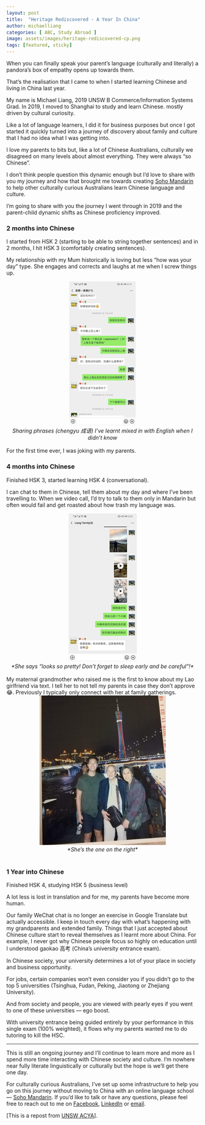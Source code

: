```yaml
---
layout: post
title:  "Heritage Rediscovered - A Year In China"
author: michaelliang
categories: [ ABC, Study Abroad ]
image: assets/images/heritage-rediscovered-cp.png
tags: [featured, sticky]
---
```

When you can finally speak your parent’s language (culturally and literally) a pandora’s box of empathy opens up towards them.

That’s the realisation that I came to when I started learning Chinese and living in China last year.

My name is Michael Liang, 2019 UNSW B Commerce/Information Systems Grad. In 2019, I moved to Shanghai to study and learn Chinese. mostly driven by cultural curiosity.

Like a lot of language learners, I did it for business purposes but once I got started it quickly turned into a journey of discovery about family and culture that I had no idea what I was getting into.

I love my parents to bits but, like a lot of Chinese Australians, culturally we disagreed on many levels about almost everything. They were always “so Chinese”.

I don’t think people question this dynamic enough but I’d love to share with you my journey and how that brought me towards creating [Soho Mandarin](https://sohomandarin.com) to help other culturally curious Australians learn Chinese language and culture.

I’m going to share with you the journey I went through in 2019 and the parent-child dynamic shifts as Chinese proficiency improved.

### 2 months into Chinese

I started from HSK 2 (starting to be able to string together sentences) and in 2 months, I hit HSK 3 (comfortably creating sentences).

My relationship with my Mum historically is loving but less “how was your day” type. She engages and corrects and laughs at me when I screw things up.

<div style="text-align:center">
<img src="../assets/images/sharingphrases.png" alt="Sharing Phrases I've learnt to Mum"/>
</div>

<div style="text-align:center"><i>Sharing phrases (chengyu 成语) I’ve learnt mixed in with English when I didn’t know</i></div>
<br>
For the first time ever, I was joking with my parents.

### 4 months into Chinese

Finished HSK 3, started learning HSK 4 (conversational).

I can chat to them in Chinese, tell them about my day and where I’ve been travelling to. When we video call, I’d try to talk to them only in Mandarin but often would fail and get roasted about how trash my language was.

<div style="text-align:center">
<img src="../assets/images/travelpicsformum.png" alt="Sharing Travel Pictures with Mum"/>
</div>

<div style="text-align:center"><i>*She says “looks so pretty! Don’t forget to sleep early and be careful”!*</i></div>
<br>
My maternal grandmother who raised me is the first to know about my Lao girlfriend via text. I tell her to not tell my parents in case they don’t approve 😂.
Previously I typically only connect with her at family gatherings.

<div style="text-align:center">
<img src="../assets/images/grandmother.png" alt="Grandmother"/>
</div>

<div style="text-align:center"><i>*She’s the one on the right*</i></div>
<br>

### 1 Year into Chinese

Finished HSK 4, studying HSK 5 (business level)

A lot less is lost in translation and for me, my parents have become more human.

Our family WeChat chat is no longer an exercise in Google Translate but actually accessible. I keep in touch every day with what’s happening with my grandparents and extended family.
Things that I just accepted about Chinese culture start to reveal themselves as I learnt more about China. For example, I never got why Chinese people focus so highly on education until I understood gaokao 高考 (China’s university entrance exam).

In Chinese society, your university determines a lot of your place in society and business opportunity. 

For jobs, certain companies won’t even consider you if you didn’t go to the top 5 universities (Tsinghua, Fudan, Peking, Jiaotong or Zhejiang University).

And from society and people, you are viewed with pearly eyes if you went to one of these universities — ego boost.

With university entrance being guided entirely by your performance in this single exam (100% weighted), it flows why my parents wanted me to do tutoring to kill the HSC.

---

This is still an ongoing journey and I’ll continue to learn more and more as I spend more time interacting with Chinese society and culture. I’m nowhere near fully literate linguistically or culturally but the hope is we’ll get there one day.

For culturally curious Australians, I’ve set up some infrastructure to help you go on this journey without moving to China with an online language school — [Soho Mandarin](https://sohomandarin.com). If you’d like to talk or have any questions, please feel free to reach out to me on [Facebook](https://www.facebook.com/michaelliangaustralia), [LinkedIn](https://www.linkedin.com/in/michaelliang15/) or [email](mailto:michael@sohomandarin.com).

[This is a repost from [UNSW ACYA](https://www.facebook.com/acyaunsw/)].
